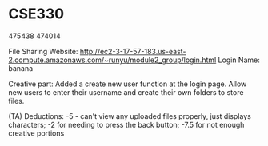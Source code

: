 # CSE330
475438
474014

File Sharing Website: http://ec2-3-17-57-183.us-east-2.compute.amazonaws.com/~runyu/module2_group/login.html
Login Name: banana

Creative part: Added a create new user function at the login page. Allow new users to enter their username and create their own folders to store files. 

(TA) Deductions: -5 - can't view any uploaded files properly, just displays characters; -2 for needing to press the back button; -7.5 for not enough creative portions
